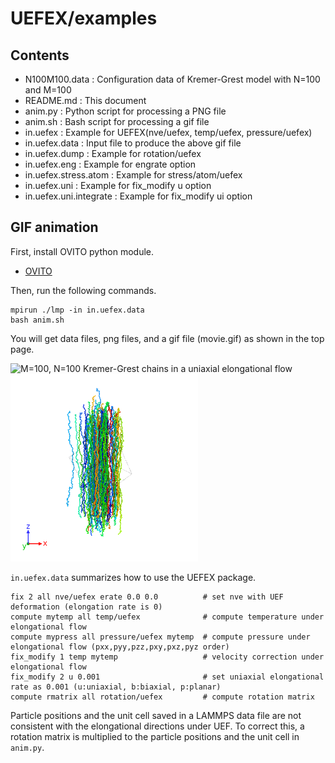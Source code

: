 # UEFEX/examples

## Contents
- N100M100.data : Configuration data of Kremer-Grest model with N=100 and M=100
- README.md : This document
- anim.py : Python script for processing a PNG file
- anim.sh : Bash script for processing a gif file
- in.uefex : Example for UEFEX(nve/uefex, temp/uefex, pressure/uefex)
- in.uefex.data : Input file to produce the above gif file
- in.uefex.dump : Example for rotation/uefex
- in.uefex.eng : Example for engrate option
- in.uefex.stress.atom : Example for stress/atom/uefex
- in.uefex.uni : Example for fix_modify u option
- in.uefex.uni.integrate : Example for fix_modify ui option

## GIF animation
First, install OVITO python module.
- [OVITO](https://www.ovito.org/python-downloads/)

Then, run the following commands.
```
mpirun ./lmp -in in.uefex.data
bash anim.sh
```

You will get data files, png files, and a gif file (movie.gif) as shown in the top page.

<img src="https://github.com/t-murash/LAMMPS-UEFEX/blob/master/img/movie-2022-04-18.gif" title="M=100, N=100 Kremer-Grest chains in a uniaxial elongational flow" width=300/>

<img src="https://github.com/t-murash/LAMMPS-UEFEX/blob/master/img/figure.001.png" title="M=100, N=100 Kremer-Grest chains in a uniaxial elongational flow" width=300/>

`in.uefex.data` summarizes how to use the UEFEX package.
```
fix 2 all nve/uefex erate 0.0 0.0          # set nve with UEF deformation (elongation rate is 0)
compute mytemp all temp/uefex              # compute temperature under elongational flow
compute mypress all pressure/uefex mytemp  # compute pressure under elongational flow (pxx,pyy,pzz,pxy,pxz,pyz order)
fix_modify 1 temp mytemp                   # velocity correction under elongational flow
fix_modify 2 u 0.001                       # set uniaxial elongational rate as 0.001 (u:uniaxial, b:biaxial, p:planar)
compute rmatrix all rotation/uefex         # compute rotation matrix
```

Particle positions and the unit cell saved in a LAMMPS data file are not consistent with the elongational directions under UEF.
To correct this, a rotation matrix is multiplied to the particle positions and the unit cell in `anim.py`.